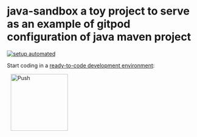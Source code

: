 # java-sandbox a toy project to serve as an example of gitpod configuration of java maven project

[![setup automated](https://img.shields.io/badge/Gitpod-ready_to_code-orange?logo=gitpod)](https://gitpod.io/#https://github.com/Uprzejmy/java-sandbox/tree/master)

Start coding in a [ready-to-code development environment](https://gitpod.io/#https://github.com/Uprzejmy/java-sandbox/tree/master):

<a href="https://gitpod.io/#https://github.com/Uprzejmy/java-sandbox/tree/master" style="padding: 10px;">
    <img src="https://gitpod.io/button/open-in-gitpod.svg" width="150" alt="Push" align="center">
</a>
